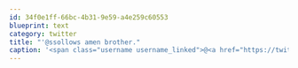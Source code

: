 ```yaml
---
id: 34f0e1ff-66bc-4b31-9e59-a4e259c60553
blueprint: text
category: twitter
title: "'@ssollows amen brother."
caption: '<span class="username username_linked">@<a href="https://twitter.com/ssollows" title="Scott Sollows">ssollows</a></span> amen brother.'
---
```

